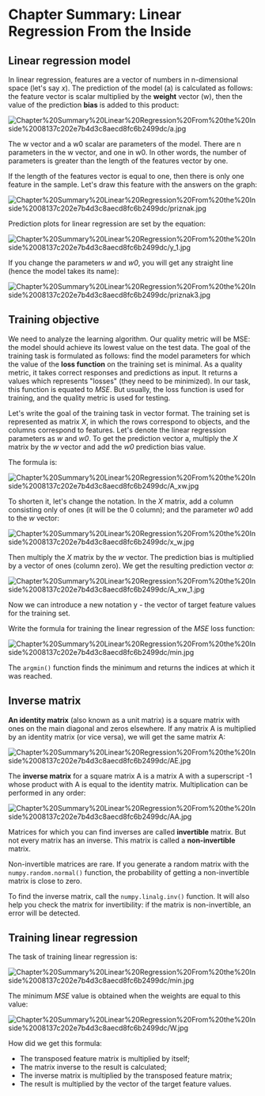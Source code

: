# Chapter Summary: Linear Regression From the Inside

## Linear regression model

In linear regression, features are a vector of numbers in n-dimensional space (let's say *x*). The prediction of the model (a) is calculated as follows: the feature vector is scalar multiplied by the **weight** vector (w), then the value of the prediction **bias** is added to this product:

![Chapter%20Summary%20Linear%20Regression%20From%20the%20Inside%2008137c202e7b4d3c8aecd8fc6b2499dc/a.jpg](Chapter%20Summary%20Linear%20Regression%20From%20the%20Inside%2008137c202e7b4d3c8aecd8fc6b2499dc/a.jpg)

The w vector and a w0 scalar are parameters of the model. There are n parameters in the w vector, and one in w0. In other words, the number of parameters is greater than the length of the features vector by one.

If the length of the features vector is equal to one, then there is only one feature in the sample. Let's draw this feature with the answers on the graph:

![Chapter%20Summary%20Linear%20Regression%20From%20the%20Inside%2008137c202e7b4d3c8aecd8fc6b2499dc/priznak.jpg](Chapter%20Summary%20Linear%20Regression%20From%20the%20Inside%2008137c202e7b4d3c8aecd8fc6b2499dc/priznak.jpg)

Prediction plots for linear regression are set by the equation:

![Chapter%20Summary%20Linear%20Regression%20From%20the%20Inside%2008137c202e7b4d3c8aecd8fc6b2499dc/y_1.jpg](Chapter%20Summary%20Linear%20Regression%20From%20the%20Inside%2008137c202e7b4d3c8aecd8fc6b2499dc/y_1.jpg)

If you change the parameters *w* and *w0*, you will get any straight line (hence the model takes its name):

![Chapter%20Summary%20Linear%20Regression%20From%20the%20Inside%2008137c202e7b4d3c8aecd8fc6b2499dc/priznak3.jpg](Chapter%20Summary%20Linear%20Regression%20From%20the%20Inside%2008137c202e7b4d3c8aecd8fc6b2499dc/priznak3.jpg)

## Training objective

We need to analyze the learning algorithm. Our quality metric will be MSE: the model should achieve its lowest value on the test data. The goal of the training task is formulated as follows: find the model parameters for which the value of the **loss function** on the training set is minimal. As a quality metric, it takes correct responses and predictions as input. It returns a values which represents "losses" (they need to be minimized). In our task, this function is equated to *MSE*. But usually, the loss function is used for training, and the quality metric is used for testing.

Let's write the goal of the training task in vector format. The training set is represented as matrix *X*, in which the rows correspond to objects, and the columns correspond to features. Let's denote the linear regression parameters as *w* and *w0*. To get the prediction vector a, multiply the *X* matrix by the *w* vector and add the *w0* prediction bias value.

The formula is: 

![Chapter%20Summary%20Linear%20Regression%20From%20the%20Inside%2008137c202e7b4d3c8aecd8fc6b2499dc/A_xw.jpg](Chapter%20Summary%20Linear%20Regression%20From%20the%20Inside%2008137c202e7b4d3c8aecd8fc6b2499dc/A_xw.jpg)

To shorten it, let's change the notation. In the *X* matrix, add a column consisting only of ones (it will be the 0 column); and the parameter *w0* add to the *w* vector:

![Chapter%20Summary%20Linear%20Regression%20From%20the%20Inside%2008137c202e7b4d3c8aecd8fc6b2499dc/x_w.jpg](Chapter%20Summary%20Linear%20Regression%20From%20the%20Inside%2008137c202e7b4d3c8aecd8fc6b2499dc/x_w.jpg)

Then multiply the *X* matrix by the *w* vector. The prediction bias is multiplied by a vector of ones (column zero). We get the resulting prediction vector *a*:

![Chapter%20Summary%20Linear%20Regression%20From%20the%20Inside%2008137c202e7b4d3c8aecd8fc6b2499dc/A_xw_1.jpg](Chapter%20Summary%20Linear%20Regression%20From%20the%20Inside%2008137c202e7b4d3c8aecd8fc6b2499dc/A_xw_1.jpg)

Now we can introduce a new notation y - the vector of target feature values for the training set.

Write the formula for training the linear regression of the *MSE* loss function:

![Chapter%20Summary%20Linear%20Regression%20From%20the%20Inside%2008137c202e7b4d3c8aecd8fc6b2499dc/min.jpg](Chapter%20Summary%20Linear%20Regression%20From%20the%20Inside%2008137c202e7b4d3c8aecd8fc6b2499dc/min.jpg)

The `argmin()` function finds the minimum and returns the indices at which it was reached.

## Inverse matrix

**An identity matrix** (also known as a unit matrix) is a square matrix with ones on the main diagonal and zeros elsewhere. If any matrix A is multiplied by an identity matrix (or vice versa), we will get the same matrix A:

![Chapter%20Summary%20Linear%20Regression%20From%20the%20Inside%2008137c202e7b4d3c8aecd8fc6b2499dc/AE.jpg](Chapter%20Summary%20Linear%20Regression%20From%20the%20Inside%2008137c202e7b4d3c8aecd8fc6b2499dc/AE.jpg)

The **inverse matrix** for a square matrix A is a matrix A with a superscript -1 whose product with A is equal to the identity matrix. Multiplication can be performed in any order:

![Chapter%20Summary%20Linear%20Regression%20From%20the%20Inside%2008137c202e7b4d3c8aecd8fc6b2499dc/AA.jpg](Chapter%20Summary%20Linear%20Regression%20From%20the%20Inside%2008137c202e7b4d3c8aecd8fc6b2499dc/AA.jpg)

Matrices for which you can find inverses are called **invertible** matrix. But not every matrix has an inverse. This matrix is called a **non-invertible** matrix.

Non-invertible matrices are rare. If you generate a random matrix with the `numpy.random.normal()` function, the probability of getting a non-invertible matrix is close to zero.

To find the inverse matrix, call the `numpy.linalg.inv()` function. It will also help you check the matrix for invertibility: if the matrix is non-invertible, an error will be detected.

## Training linear regression

The task of training linear regression is:

![Chapter%20Summary%20Linear%20Regression%20From%20the%20Inside%2008137c202e7b4d3c8aecd8fc6b2499dc/min.jpg](Chapter%20Summary%20Linear%20Regression%20From%20the%20Inside%2008137c202e7b4d3c8aecd8fc6b2499dc/min.jpg)

The minimum *MSE* value is obtained when the weights are equal to this value:

![Chapter%20Summary%20Linear%20Regression%20From%20the%20Inside%2008137c202e7b4d3c8aecd8fc6b2499dc/W.jpg](Chapter%20Summary%20Linear%20Regression%20From%20the%20Inside%2008137c202e7b4d3c8aecd8fc6b2499dc/W.jpg)

How did we get this formula:

- The transposed feature matrix is multiplied by itself;
- The matrix inverse to the result is calculated;
- The inverse matrix is multiplied by the transposed feature matrix;
- The result is multiplied by the vector of the target feature values.
